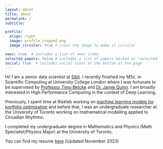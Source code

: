 ```yaml
---
layout: about
title: about
permalink: /
subtitle:

profile:
  align: right
  image: profile_cropped.png
  image_circular: true # crops the image to make it circular

news: true  # includes a list of news items
selected_papers: false # includes a list of papers marked as "selected={true}"
social: true  # includes social icons at the bottom of the page
---
```


Hi! I am a senior data scientist at [Sibli](https://sibli.ai/). I recently finished my MSc. in Scientific Computing at University College London where I was fortunate to be supervised by [Professor Timo Betcke](https://scholar.google.co.uk/citations?user=HCAkiTYAAAAJ&hl=en) and [Dr. Jamie Quinn](http://jamiejquinn.com/). I am broadly interested in High Performance Computing in the context of Deep Learning.

Previously, I spent time at Risklab working on [machine learning models for portfolio optimization](https://www.pm-research.com/content/iijjfds/early/2023/09/23/jfds20231138) and before that, I was an undergraduate researcher at the University of Toronto working on mathematical modelling applied to Circadian Rhythms.

I completed my undergraduate degree in Mathematics and Physics (Math Specialist/Physics Major) at the University of Toronto.

You can find my resume [here](https://drive.google.com/file/d/1ToM_wgh8718W7GwO78DowAcKf3gm4PMa/view) (Updated November 2023)
